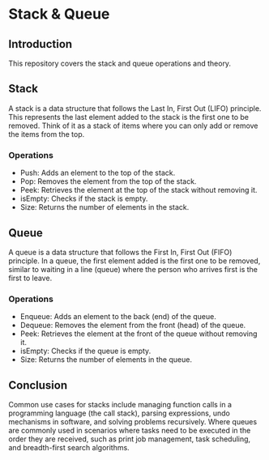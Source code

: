 # Stack & Queue

## Introduction

This repository covers the stack and queue operations and theory. 


## Stack

A stack is a data structure that follows the Last In, First Out (LIFO) principle. 
This represents the last element added to the stack is the first one to be removed. Think of it as a stack of items where you can only add or remove the items from the top. 

### Operations 

- Push: Adds an element to the top of the stack.
- Pop: Removes the element from the top of the stack.
- Peek: Retrieves the element at the top of the stack without removing it.
- isEmpty: Checks if the stack is empty.
- Size: Returns the number of elements in the stack.

## Queue

A queue is a data structure that follows the First In, First Out (FIFO) principle. 
In a queue, the first element added is the first one to be removed, similar to waiting in a line (queue) where the person who arrives first is the first to leave. 

### Operations

- Enqueue: Adds an element to the back (end) of the queue.
- Dequeue: Removes the element from the front (head) of the queue.
- Peek: Retrieves the element at the front of the queue without removing it.
- isEmpty: Checks if the queue is empty.
- Size: Returns the number of elements in the queue.

## Conclusion

Common use cases for stacks include managing function calls in a programming language (the call stack), parsing expressions, undo mechanisms in software, and solving problems recursively. Where queues are commonly used in scenarios where tasks need to be executed in the order they are received, such as print job management, task scheduling, and breadth-first search algorithms.